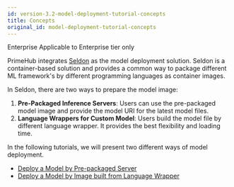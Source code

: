 ```yaml
---
id: version-3.2-model-deployment-tutorial-concepts
title: Concepts
original_id: model-deployment-tutorial-concepts
---
```


<div class="ee-only tooltip">Enterprise
  <span class="tooltiptext">Applicable to Enterprise tier only</span>
</div>

PrimeHub integrates [Seldon](https://docs.seldon.io/projects/seldon-core/en/latest/) as the model deployment solution. Seldon is a container-based solution and provides a common way to package different ML framework's by different programming languages as container images.

In Seldon, there are two ways to prepare the model image:

1. **Pre-Packaged Inference Servers**: Users can use the pre-packaged model image and provide the model URI for the latest model files.
2. **Language Wrappers for Custom Model**: Users build the model file by different language wrapper. It provides the best flexibility and loading time.

In the following tutorials, we will present two different ways of model deployment.

- [Deploy a Model by Pre-packaged Server](model-deployment-tutorial-prepackaged-image)
- [Deploy a Model by Image built from Language Wrapper](model-deployment-tutorial-model-image)

